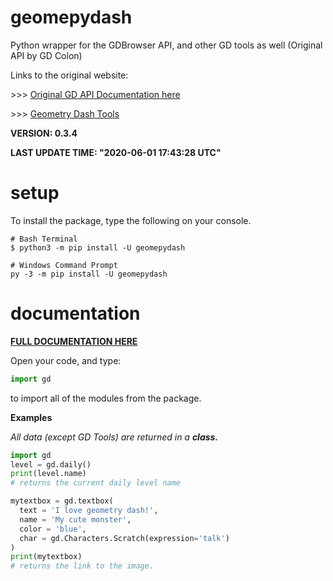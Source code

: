 # geomepydash
Python wrapper for the GDBrowser API, and other GD tools as well (Original API by GD Colon)

Links to the original website:

\>\>\> [Original GD API Documentation here](https://gdbrowser.com/api)

\>\>\> [Geometry Dash Tools](https://gdcolon.com/tools) 

**VERSION: 0.3.4**

**LAST UPDATE TIME: "2020-06-01 17:43:28 UTC"**

# setup
To install the package, type the following on your console.

```
# Bash Terminal
$ python3 -m pip install -U geomepydash

# Windows Command Prompt
py -3 -m pip install -U geomepydash
```

# documentation
**[FULL DOCUMENTATION HERE](https://vierofernando.github.io/geomepydash)**

Open your code, and type:
```py
import gd
```
to import all of the modules from the package.

**Examples**

_All data (except GD Tools) are returned in a **class.**_
```py
import gd
level = gd.daily()
print(level.name)
# returns the current daily level name

mytextbox = gd.textbox(
  text = 'I love geometry dash!',
  name = 'My cute monster',
  color = 'blue',
  char = gd.Characters.Scratch(expression='talk')
)
print(mytextbox)
# returns the link to the image.
```
